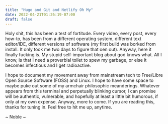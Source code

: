 ```yaml
---
title: "Hugo and Git and Netlify Oh My"
date: 2022-04-21T01:26:19-07:00
draft: false
---
```

Holy shit, this has been a test of fortitude. Every video, every post, every how-to, has been from a different operating system, different text editor/IDE, different versions of software (my first build was borked from install. It only took me two days to figure that oen out). Anyway, here it finally fucking is. My stupid self-important blog about god knows what. All I know, is that I need a proverbial toilet to spew my garbage, or else it becomes infectious and I get radioactive. 

I hope to document my movement away from mainstream tech to Free/Libre Open Source Software (FOSS) and Linux. I hope to have some space to maybe puke out some of my armchair philosophic meanderings. Whatever appears from this terminal and perpetually blinking cursor, I can promise will be authentic, vulnerable, and hopefully at least a little bit humorous, if only at my own expense. Anyway, more to come. If you are reading this, thanks for tuning in. Feel free to hit me up, anytime. 

~ Noble ~
